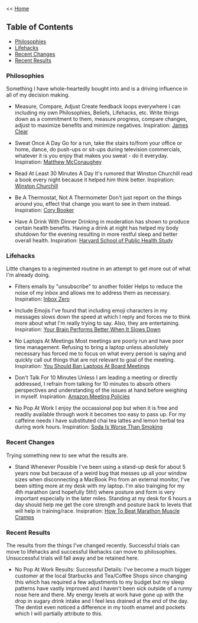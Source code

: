<< [Home](https://github.com/dubrie/public)

## Table of Contents

- [Philosophies](#philosophies)
- [Lifehacks](#lifehacks)
- [Recent Changes](#recent-changes)
- [Recent Results](#recent-results)


### Philosophies
Something I have whole-heartedly bought into and is a driving influence in all of my decision making.

- Measure, Compare, Adjust
Create feedback loops everywhere I can including my own Philosophies, Beliefs, Lifehacks, etc. Write things down as a commitment to them, measure progress, compare changes, adjust to maximize benefits and minimize negatives.
Inspiration: [James Clear](http://jamesclear.com/feedback-loops)

- Sweat Once A Day
Go for a run, take the stairs to/from your office or home, dance, do push-ups or sit-ups during television commercials, whatever it is you enjoy that makes you sweat - do it everyday.
Inspiration: [Matthew McConaughey](http://www.heraldsun.com.au/entertainment/movies/all-the-joy-of-oz/story-e6frf9h6-1111115440934?nk=663a4f3500f795d460097bc6a5bda9e2-1448396669)

-  Read At Least 30 Minutes A Day
It's rumored that Winston Churchill read a book every night because it helped him think better.
Inspiration: [Winston Churchill](https://en.wikipedia.org/wiki/Winston_Churchill)

- Be A Thermostat, Not A Thermometer
Don't just report on the things around you, effect that change you want to see in them instead.
Inspiration: [Cory Booker](https://www.facebook.com/corybooker/posts/10150525338532228)

- Have A Drink With Dinner
Drinking in moderation has shown to produce certain health benefits. Having a drink at night has helped my body shutdown for the evening resulting in more restful sleep and better overall health.
Inspiration: [Harvard School of Public Health Study](http://www.hsph.harvard.edu/nutritionsource/alcohol-full-story/)

### Lifehacks
Little changes to a regimented routine in an attempt to get more out of what I'm already doing.

- Filters emails by "unsubscribe" to another folder
Helps to reduce the noise of my inbox and allows me to address them as necessary.
Inspiration: [Inbox Zero](http://www.newyorker.com/culture/culture-desk/zero-dark-inbox)

- Include Emojis
I've found that including emoji characters in my messages slows down the speed at which I reply and forces me to think more about what I'm really trying to say. Also, they are entertaining.
Inspiration: [Your Brain Performs Better When It Slows Down](http://bigthink.com/think-tank/steven-kotler-flow-states)

- No Laptops At Meetings 
Most meetings are poorly run and have poor time management. Refusing to bring a laptop unless absolutely necessary has forced me to focus on what every person is saying and quickly call out things that are not relevant to goal of the meeting.
Inspiration: [You Should Ban Laptops At Board Meetings](http://techcrunch.com/2011/10/31/why-you-should-ban-laptops-at-board-meetings/)

- Don't Talk For 10 Minutes
Unless I am leading a meeting or directly addressed, I refrain from talking for 10 minutes to absorb others perspectives and understanding of the issues at hand before weighing in myself.
Inspiration: [Amazon Meeting Policies](http://fortune.com/2012/11/16/amazons-jeff-bezos-the-ultimate-disrupter/)

- No Pop At Work
I enjoy the occassional pop but when it is free and readily available through work it becomes too easy to pass up. For my caffeine needs I have substituted chai tea lattes and lemon herbal tea during work hours.
Inspiration: [Soda Is Worse Than Smoking](http://time.com/3513875/soda-may-age-you-as-much-as-smoking/)

### Recent Changes
Trying something new to see what the results are.

- Stand Whenever Possible
I've been using a stand-up desk for about 5 years now but because of a weird bug that messes up all your window sizes when disconnecting a MacBook Pro from an external monitor, I've been sitting more at my desk with my laptop. I'm also trainging for my 4th marathon (and hopefully 5th!) where posture and form is very important especially in the later miles. Standing at my desk for 6 hours a day should help me get the core strength and posture back to levels that will help in training/race.
Insipration: [How To Beat Marathon Muscle Cramps](http://running.competitor.com/2013/09/training/how-to-beat-marathon-muscle-cramps_84843/3)

### Recent Results
The results from the things I've changed recently.  Successful trials can move to lifehacks and successful likehacks can move to philosophies. Unsuccessful trials will fall away and be retained here.

- No Pop At Work
Results: Successful
Details: I've become a much bigger customer at the local Starbucks and Tea/Coffee Shops since changing this which has required a few adjustments to my budget but my sleep patterns have vastly improved and I haven't been sick outside of a runny nose here and there. My energy levels at work have gone up with the drop in sugary drink intake and I feel less drained at the end of the day. The dentist even noticed a difference in my tooth enamel and pockets which I will partially attribute to this.
